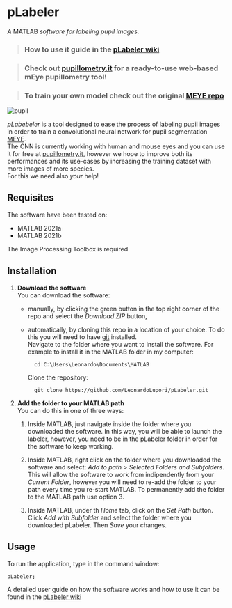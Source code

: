 # pLabeler  
*A* MATLAB *software for labeling pupil images.*

> ### How to use it guide in the [pLabeler wiki](https://github.com/LeonardoLupori/pLabeler/wiki)

> ### Check out [pupillometry.it](https://www.pupillometry.it) for a ready-to-use web-based mEye pupillometry tool!  

> ### To train your own model check out the original [MEYE repo](https://github.com/fabiocarrara/meye/)

![pupil](https://user-images.githubusercontent.com/39329654/147874854-8dddfa88-562d-4a03-85f8-68702507153a.gif)

*pLabebeler* is a tool designed to ease the process of labeling pupil images in order to train a convolutional neural network for pupil segmentation [MEYE](https://github.com/fabiocarrara/meye).  
The CNN is currently working with human and mouse eyes and you can use it for free at [pupillometry.it](https://www.pupillometry.it), however we hope to improve both its performances and its use-cases by increasing the training dataset with more images of more species.  
For this we need also *your* help!

## Requisites
The software have been tested on: 
- MATLAB 2021a
- MATLAB 2021b

The Image Processing Toolbox is required

## Installation
1. **Download the software**  
You can download the software: 
    - manually, by clicking the green button in the top right corner of the repo and select the *Download ZIP* button,
    - automatically, by cloning this repo in a location of your choice. To do this you will need to have [git](https://git-scm.com/) installed.  
    Navigate to the folder where you want to install the software. For example to install it in the MATLAB folder in my computer:

            cd C:\Users\Leonardo\Documents\MATLAB

        Clone the repository:

            git clone https://github.com/LeonardoLupori/pLabeler.git

2. **Add the folder to your MATLAB path**  
You can do this in one of three ways:  

    1. Inside MATLAB, just navigate inside the folder where you downloaded the software. In this way, you will be able to launch the labeler, however, you need to be in the pLabeler folder in order for the software to keep working.

    2. Inside MATLAB, right click on the folder where you downloaded the software and select: *Add to path* > *Selected Folders and Subfolders*.  
    This will allow the software to work from indipendently from your *Current Folder*, however you will need to re-add the folder to your path every time you re-start MATLAB. To permanently add the folder to the MATLAB path use option 3.

    3. Inside MATLAB, under th *Home* tab, click on the *Set Path* button. Click *Add with Subfolder* and select the folder where you downloaded pLabeler. Then *Save* your changes.

## Usage
To run the application, type in the command window:

    pLabeler;

A detailed user guide on how the software works and how to use it can be found in the [pLabeler wiki](https://github.com/LeonardoLupori/pLabeler/wiki)
